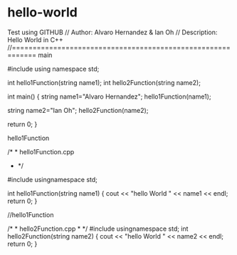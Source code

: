 # hello-world
Test using GITHUB
// Author: Alvaro Hernandez & Ian Oh
// Description: Hello World in C++
//============================================================
main

#include <iostream>
using namespace std;
  
  int hello1Function(string name1);
  int hello2Function(string name2);
  
  int main()
  {
  string name1="Alvaro Hernandez";
  hello1Function(name1);
  
  string name2="Ian Oh";
  hello2Function(name2);
  
  return 0;
  }
  
hello1Function

/* * 
hello1Function.cpp 
* */

#include <iostream>
  usingnamespace std;
  
  int hello1Function(string name1)
  {
  cout << "hello World " << name1 << endl;
  return 0;
  }
  
  //hello1Function
  
  /* * 
  hello2Function.cpp * */
  #include <iostream>
  usingnamespace std;
  int hello2Function(string name2)
  {
  cout << "hello World " << name2 << endl;
  return 0;
  }
